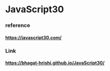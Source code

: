 # JavaScript30
### reference
#### https://javascript30.com/

### Link 
#### https://bhagat-hrishi.github.io/JavaScript30/

